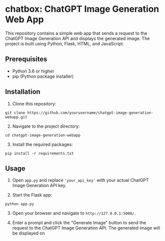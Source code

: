 # chatbox: ChatGPT Image Generation Web App

This repository contains a simple web app that sends a request to the ChatGPT Image Generation API and displays the generated image. The project is built using Python, Flask, HTML, and JavaScript.

## Prerequisites

- Python 3.6 or higher
- pip (Python package installer)

## Installation

1. Clone this repository:

```
git clone https://github.com/yourusername/chatgpt-image-generation-webapp.git
```

2. Navigate to the project directory:

```
cd chatgpt-image-generation-webapp
```

3. Install the required packages:

```
pip install -r requirements.txt
```

## Usage

1. Open `app.py` and replace `'your_api_key'` with your actual ChatGPT Image Generation API key.

2. Start the Flask app:

```
python app.py
```

3. Open your browser and navigate to `http://127.0.0.1:5000/`.

4. Enter a prompt and click the "Generate Image" button to send the request to the ChatGPT Image Generation API. The generated image will be displayed on
